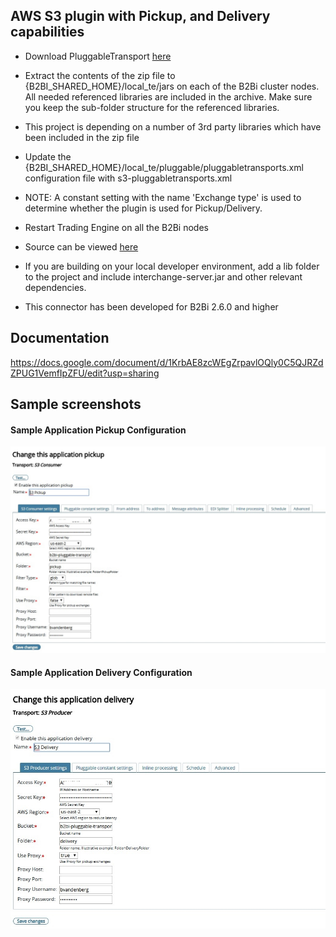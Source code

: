## AWS S3 plugin with Pickup, and Delivery capabilities

* Download PluggableTransport [here](https://github.com/Deviani/axway-b2bi-plugins/blob/master/b2b-s3-plugin/distributions/b2b-s3.zip)
* Extract the contents of the zip file to {B2BI_SHARED_HOME}/local_te/jars on each of the B2Bi cluster nodes.  All needed referenced libraries are included in the archive. Make sure you keep the sub-folder structure for the referenced libraries.

* This project is depending on a number of 3rd party libraries which have been included in the zip file
* Update the {B2BI_SHARED_HOME}/local_te/pluggable/pluggabletransports.xml configuration file with s3-pluggabletransports.xml
* NOTE: A constant setting with the name 'Exchange type' is used to determine whether the plugin is used for Pickup/Delivery.
* Restart Trading Engine on all the B2Bi nodes
* Source can be viewed [here](https://github.com/Deviani/axway-b2bi-plugins/tree/master/b2b-s3-plugin) 
* If you are building on your local developer environment, add a lib folder to the project and include interchange-server.jar and other relevant dependencies. 
* This connector has been developed for B2Bi 2.6.0 and higher


## Documentation

https://docs.google.com/document/d/1KrbAE8zcWEgZrpavlOQly0C5QJRZdZPUG1VemfIpZFU/edit?usp=sharing


## Sample screenshots

#### Sample Application Pickup Configuration
![Sample Application Pickup Configuration](distributions/screenshots/B2Bi_S3_ApplicationPickup.jpg)


#### Sample Application Delivery Configuration
![Sample Application Delivery Configuration](distributions/screenshots/B2Bi_S3_ApplicationDelivery.jpg)
